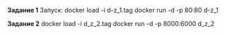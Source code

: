 

**Задание 1**
Запуск:
docker load -i d-z_1.tag
docker run -d -p 80:80 d-z_1

**Задание 2**
docker load -i d_z_2.tag
docker run -d -p 8000:6000 d_z_2
